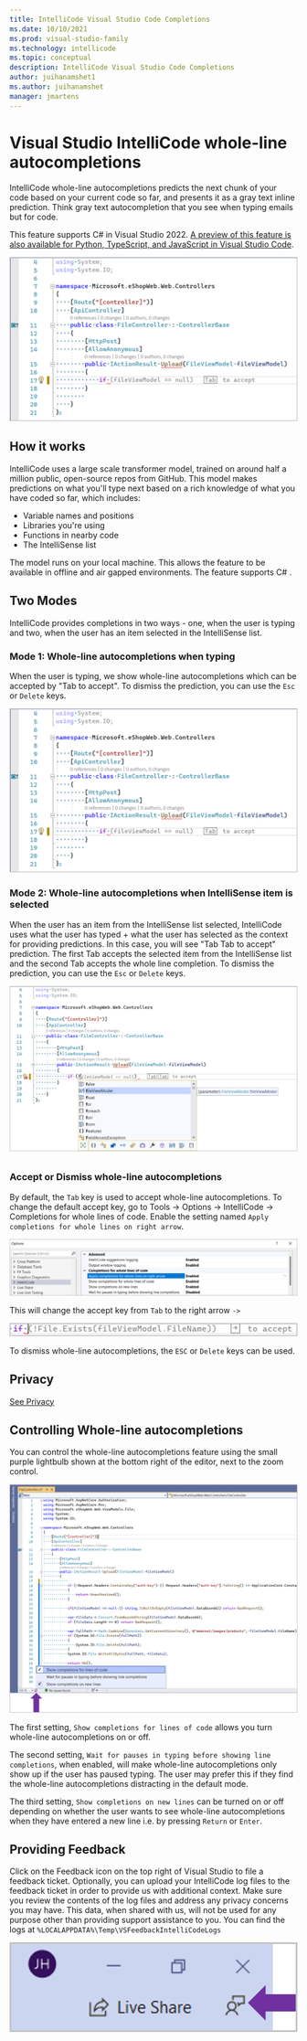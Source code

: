 ```yaml
---
title: IntelliCode Visual Studio Code Completions
ms.date: 10/10/2021
ms.prod: visual-studio-family
ms.technology: intellicode
ms.topic: conceptual
description: IntelliCode Visual Studio Code Completions
author: juihanamshet1
ms.author: juihanamshet
manager: jmartens
---
```


# Visual Studio IntelliCode whole-line autocompletions

IntelliCode whole-line autocompletions predicts the next chunk of your code based on your current code so far, and presents it as a gray text inline prediction. Think gray text autocompletion that you see when typing emails but for code.

This feature supports C# in Visual Studio 2022. [A preview of this feature is also available for Python, TypeScript, and JavaScript in Visual Studio Code](intellicode-visual-studio-code-completions.md). 

![Screenshot of Whole Line Completion by IntelliCode in Visual Studio.](media/intellicode-vs-wlc-small.png)

## How it works

IntelliCode uses a large scale transformer model, trained on around half a million public, open-source repos from GitHub. This model makes predictions on what you'll type next based on a rich knowledge of what you have coded so far, which includes:
- Variable names and positions
- Libraries you're using
- Functions in nearby code
- The IntelliSense list

The model runs on your local machine. This allows the feature to be available in offline and air gapped environments. The feature supports C# .  

## Two Modes

IntelliCode provides completions in two ways - one, when the user is typing and two, when the user has an item selected in the IntelliSense list. 

### Mode 1: Whole-line autocompletions when typing
When the user is typing, we show whole-line autocompletions which can be accepted by "Tab to accept". To dismiss the prediction, you can use the `Esc` or `Delete` keys. 

![Screenshot displaying Tab to accept whole-line autocompletion.](media/intellicode-vs-wlc-small.png)

### Mode 2: Whole-line autocompletions when IntelliSense item is selected
When the user has an item from the IntelliSense list selected, IntelliCode uses what the user has typed + what the user has selected as the context for providing predictions. In this case, you will see "Tab Tab to accept" prediction. The first Tab accepts the selected item from the IntelliSense list and the second Tab accepts the whole line completion. To dismiss the prediction, you can use the `Esc` or `Delete` keys. 

![Screenshot displaying Tab Tab to accept selected completion item and whole line completion.](media/intellicode-vs-wlc-tabtab-small.png)

### Accept or Dismiss whole-line autocompletions
By default, the `Tab` key is used to accept whole-line autocompletions. To change the default accept key, go to Tools -> Options -> IntelliCode -> Completions for whole lines of code. Enable the setting named `Apply completions for whole lines on right arrow`. 

![Screenshot of Settings menu to change setting to make right arrow as accept character.](media/intellicode-vs-wlc-change-to-rightarrow.png)

This will change the accept key from `Tab` to the right arrow `->`

![Screenshot of Settings menu to change right arrow to accept whole-line autocompletion.](media/intellicode-vs-wlc-rightarrow.png)

To dismiss whole-line autocompletions, the `ESC` or `Delete` keys can be used. 


## Privacy 

[See Privacy](intellicode-privacy.md#intellicode-whole-line-completions)

## Controlling Whole-line autocompletions

You can control the whole-line autocompletions feature using the small purple lightbulb shown at the bottom right of the editor, next to the zoom control. 

![Screenshot of Setting for Turning IntelliCode Whole-Line Autocompletions On/Off.](media/intellicode-vs-wlc-quietmode-small.png)

The first setting, `Show completions for lines of code` allows you turn whole-line autocompletions on or off. 

The second setting, `Wait for pauses in typing before showing line completions`, when enabled, will make whole-line autocompletions only show up if the user has paused typing. The user may prefer this if they find the whole-line autocompletions distracting in the default mode.

The third setting, `Show completions on new lines` can be turned on or off depending on whether the user wants to see whole-line autocompletions when they have entered a new line i.e. by pressing `Return` or `Enter`. 

## Providing Feedback 
Click on the Feedback icon on the top right of Visual Studio to file a feedback ticket. Optionally, you can upload your IntelliCode log files to the feedback ticket in order to provide us with additional context. Make sure you review the contents of the log files and address any privacy concerns you may have. This data, when shared with us, will not be used for any purpose other than providing support assistance to you. You can find the logs at `%LOCALAPPDATA%\Temp\VSFeedbackIntelliCodeLogs`

![Screenshot of submitting feedback for IntelliCode.](media/intellicode-vs-wlc-feedback-small.png)




